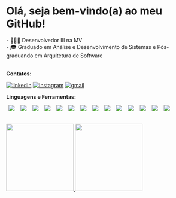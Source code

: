 <div>
	<h1><b>Olá, seja bem-vindo(a) ao meu GitHub!</b></h1>
	- 👨🏽‍💻 Desenvolvedor III na MV <br>
	- 🎓 Graduado em Análise e Desenvolvimento de Sistemas e Pós-graduando em Arquitetura de Software <br>
</div>

<br>

<p><b>Contatos:</b></p> 

<p >
	<a href="https://www.linkedin.com/in/eduardoconceicao90/"><img src="https://user-images.githubusercontent.com/71357905/218304641-14f7d622-e44c-4d0f-9100-dec209c440f2.png" alt="linkedIn"/></a>
	<a href="https://www.instagram.com/_eduardoconceicao90/"><img src="https://img.icons8.com/bubbles/50/000000/instagram.png" alt="Instagram"/></a>
	<a href="mailto:contato@eduardosaconceicao@gmail.com"><img src="https://user-images.githubusercontent.com/71357905/218303896-5f9fd48f-9155-47a9-bfea-4b4ca5e14c4c.png" alt="gmail"/></a>
	<!-- <a href="https://wa.me/558198378"><img src="https://user-images.githubusercontent.com/71357905/218304605-c8fdbd1c-465d-4fbe-99de-601a16dbdbe5.png" alt="whatsapp"/></a> -->
</p>

<p><b>Linguagens e Ferramentas:</b></p> 

<p>
	<img src="https://img.shields.io/badge/java-%23ED8B00.svg?style=for-the-badge&logo=openjdk&logoColor=white" hspace="6px"/>
	<img src="https://img.shields.io/badge/Spring-6DB33F?style=for-the-badge&logo=spring&logoColor=white" hspace="6px"/>
	<img src="https://img.shields.io/badge/Angular-DD0031?style=for-the-badge&logo=angular&logoColor=white" hspace="6px"/>
	<img src="https://img.shields.io/badge/Oracle-F80000?style=for-the-badge&logo=oracle&logoColor=white" hspace="6px"/>	
	<img src="https://img.shields.io/badge/PostgreSQL-316192?style=for-the-badge&logo=postgresql&logoColor=white" hspace="6px"/> 
 	<img src="https://img.shields.io/badge/mysql-4479A1.svg?style=for-the-badge&logo=mysql&logoColor=white" hspace="6px"/> 
	<img src="https://img.shields.io/badge/Git-E34F26?style=for-the-badge&logo=git&logoColor=white" hspace="6px"/>
	<img src="https://img.shields.io/badge/Docker-2496ED?style=for-the-badge&logo=docker&logoColor=white" hspace="6px"/>
	<img src="https://img.shields.io/badge/TypeScript-007ACC?style=for-the-badge&logo=typescript&logoColor=white" hspace="6px"/>
	<img src="https://img.shields.io/badge/JavaScript-F7DF1E?style=for-the-badge&logo=javascript&logoColor=black" hspace="6px"/>
	<img src="https://img.shields.io/badge/HTML-239120?style=for-the-badge&logo=html5&logoColor=white" hspace="6px"/>
	<img src="https://img.shields.io/badge/CSS-239120?&style=for-the-badge&logo=css3&logoColor=white" hspace="6px"/>
	<img src="https://img.shields.io/badge/Ionic-%233880FF.svg?style=for-the-badge&logo=Ionic&logoColor=white" hspace="6px"/>
	<img src="https://img.shields.io/badge/Bootstrap-563D7C?style=for-the-badge&logo=bootstrap&logoColor=white" hspace="6px"/>
</p>

<br>

<div>
	<a href="https://github.com/eduardoconceicao90">
	<img height="180em" src="https://github-readme-stats.vercel.app/api/top-langs/?username=eduardoconceicao90&layout=compact&langs_count=7&theme=dracula"/>
	<img height="180em" src="https://github-readme-stats.vercel.app/api?username=eduardoconceicao90&show_icons=true&theme=dracula&include_all_commits=true&count_private=true"/>
</div>
